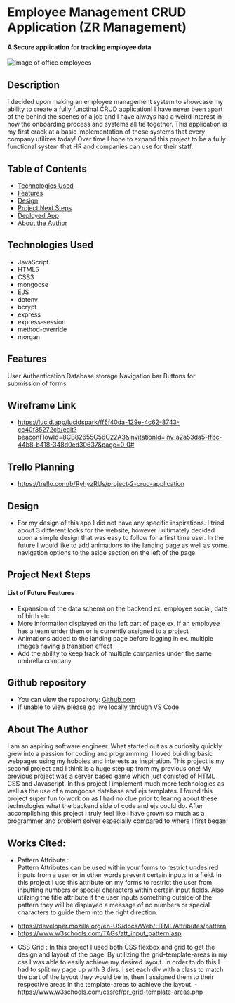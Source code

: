 # Employee Management CRUD Application (ZR Management)

#### A Secure application for tracking employee data
<img src="https://plus.unsplash.com/premium_photo-1661725357418-fb09ff7c0aae?fm=jpg&q=60&w=3000&ixlib=rb-4.0.3&ixid=M3wxMjA3fDB8MHxzZWFyY2h8MXx8b2ZmaWNlJTIwd29ya2VyfGVufDB8fDB8fHww" alt="Image of office employees"/>


## Description
I decided upon making an employee management system to showcase my ability to create a fully functinal CRUD application! I have never been apart of the behind the scenes of a job and I have always had a weird interest in how the onboarding process and systems all tie together. This application is my first crack at a basic implementation of these systems that every company utilizes today! Over time I hope to expand this project to be a fully functional system that HR and companies can use for their staff.

## Table of Contents
* [Technologies Used](#technologiesused)
* [Features](#features)
* [Design](#design)
* [Project Next Steps](#nextsteps)
* [Deployed App](#deployment)
* [About the Author](#Author)

## <a name="technologiesused"></a>Technologies Used
* JavaScript
* HTML5
* CSS3
* mongoose 
* EJS
* dotenv
* bcrypt
* express
* express-session
* method-override
* morgan 



## Features
User Authentication
Database storage
Navigation bar 
Buttons for submission of forms

## Wireframe Link
* https://lucid.app/lucidspark/ff6f40da-129e-4c62-8743-cc40f35272cb/edit?beaconFlowId=8CB82655C56C22A3&invitationId=inv_a2a53da5-ffbc-44b8-b418-348d0ed30637&page=0_0#

## Trello Planning
* https://trello.com/b/RyhyzRUs/project-2-crud-application

## <a name="design"></a>Design
* For my design of this app I did not have any specific inspirations. I tried about 3 different looks for the website, however I ultimately decided upon a simple design that was easy to follow for a first time user. In the future I would like to add animations to the landing page as well as some navigation options to the aside section on the left of the page. 


## <a name="nextsteps"></a>Project Next Steps
#### List of Future Features
* Expansion of the data schema on the backend ex. employee social, date of birth etc
* More information displayed on the left part of page ex. if an employee has a team under them or is currently assigned to a project
* Animations added to the landing page before logging in ex. multiple images having a transition effect
* Add the ability to keep track of multiple companies under the same umbrella company


## Github repository
* You can view the repository:
[Github.com](https://github.com/Zebyrod/employee-management-system)
* If unable to view please go live locally through VS Code

## <a name="Zebastian Rodriguez"></a>About The Author
I am an aspiring software engineer. What started out as a curiosity quickly grew into a passion for coding and programming! I loved building basic webpages using my hobbies and interests as inspiration. This project is my second project and I think is a huge step up from my previous one! My previous project was a server based game which just conisted of HTML CSS and Javascript. In this project I implement much more technologies as well as the use of a mongoose database and ejs templates. I found this project super fun to work on as I had no clue prior to learing about these technologies what the backend side of code and ejs could do. After accomplishing this project I truly feel like I have grown so much as a programmer and problem solver especially compared to where I first began!
    
## Works Cited:
* Pattern Attribute :    
Pattern Attributes can be used within your forms to restrict undesired inputs from a user or in other words prevent certain inputs in a field. In this project I use this attribute on my forms to restrict the user from inputting numbers or special characters within certain input fields. Also utilzing the title attribute if the user inputs something outside of the pattern they will be displayed a message of no numbers or special characters to guide them into the right direction. 
- https://developer.mozilla.org/en-US/docs/Web/HTML/Attributes/pattern
- https://www.w3schools.com/TAGs/att_input_pattern.asp

* CSS Grid : 
In this project I used both CSS flexbox and grid to get the design and layout of the page. By utilizing the grid-template-areas in my css I was able to easily achieve my desired layout. In order to do this I had to split my page up with 3 divs. I set each div with a class to match the part of the layout they would be in, then I assigned them to their respective areas in the template-areas to achieve the layout.
-https://www.w3schools.com/cssref/pr_grid-template-areas.php